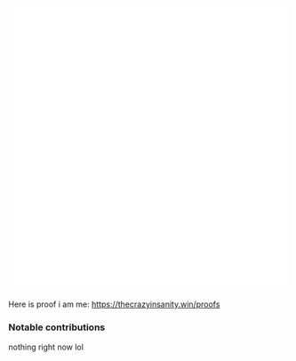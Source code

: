 ![Metrics](github-metrics.svg)

Here is proof i am me: https://thecrazyinsanity.win/proofs

### Notable contributions

nothing right now lol
